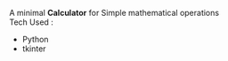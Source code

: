 A minimal <b>Calculator</b> for Simple mathematical operations
<br>
Tech Used : <ul>
    <li>Python</li>
    <li>tkinter</li>
</ul>
